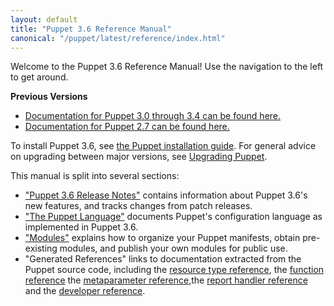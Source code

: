 ```yaml
---
layout: default
title: "Puppet 3.6 Reference Manual"
canonical: "/puppet/latest/reference/index.html"
---
```



Welcome to the Puppet 3.6 Reference Manual! Use the navigation to the left to get around.

**Previous Versions**

- [Documentation for Puppet 3.0 through 3.4 can be found here.](/puppet/3/reference)
- [Documentation for Puppet 2.7 can be found here.](/puppet/2.7/reference)

To install Puppet 3.6, see [the Puppet installation guide](/guides/installation.html). For general advice on upgrading between major versions, see [Upgrading Puppet](/guides/upgrading.html).

This manual is split into several sections:

* ["Puppet 3.6 Release Notes"](./release_notes.html) contains information about Puppet 3.6's new features, and tracks changes from patch releases.
* ["The Puppet Language"](./lang_summary.html) documents Puppet's configuration language as implemented in Puppet 3.6.
* ["Modules"](./modules_fundamentals.html) explains how to organize your Puppet manifests, obtain pre-existing modules, and publish your own modules for public use.
* "Generated References" links to documentation extracted from the Puppet source code, including the [resource type reference](/references/3.6.latest/type.html), the [function reference](/references/3.6.latest/function.html) the [metaparameter reference](/references/3.6.latest/metaparameter.html),the [report handler reference](/references/3.6.latest/report.html) and the [developer reference](/references/3.6.latest/developer/index.html).

